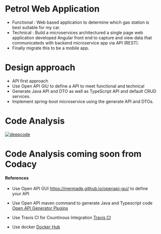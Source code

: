 # Petrol Web Application
*   Functional : Web based application to determine which gas station is best suitable for my car.
*   Technical  : Build a microservices architectured a single page web application developed Angular front end to capture and view data that communicateds with backend microservice app via API (REST).
*   Finally migrate this to be a mobile app.


# Design approach
*   API first approach
*   Use Open API GIU to define a API to meet functional and technical 
*   Generate Java API and DTO as well as TypeScript API and default CRUD services.
*   Implement spring-boot microservice using the generate API and DTOs.

# Code Analysis
[![deepcode](https://www.deepcode.ai/api/gh/badge?key=eyJhbGciOiJIUzI1NiIsInR5cCI6IkpXVCJ9.eyJwbGF0Zm9ybTEiOiJnaCIsIm93bmVyMSI6ImRlZS1zaXgiLCJyZXBvMSI6InBldHJvbC1hcHAiLCJpbmNsdWRlTGludCI6ZmFsc2UsImF1dGhvcklkIjoyNjkyOSwiaWF0IjoxNjExNjkzMTM4fQ.Mtardxcygy6IL0ed7jcSditMHPTHZQHx5QAB16YUa-I)](https://www.deepcode.ai/app/gh/dee-six/petrol-app/_/dashboard?utm_content=gh%2Fdee-six%2Fpetrol-app)

# Code Analysis coming soon from Codacy

#### References
*   Use Open API GUI <https://mermade.github.io/openapi-gui/> to define your API
*   Use Open API maven command to generate Java and Typescript code [Open API Generator Plugins](https://openapi-generator.tech/docs/plugins "Open API Generator Plugins") 
*   Use Travis CI for Countinous Integration [Travis CI](https://travis-ci.com/ "title") 

*   Use docker [Docker Hub](https://hub.docker.com/repositories "title") 


